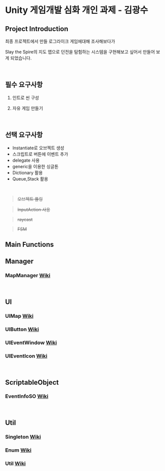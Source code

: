 # Unity 게임개발 심화 개인 과제 - 김광수



## Project Introduction

최종 프로젝트에서 만들 로그라이크 게임에대해 조사해보다가

Slay the Spire의 지도 맵으로 던전을 탐험하는 시스템을 구현해보고 싶어서 만들어 보게 되었습니다.

<br/>

## 필수 요구사항

1. 인트로 씬 구성

2. 자유 게임 만들기

<br/>

## 선택 요구사항

- Instantiate로 오브젝트 생성  
- 스크립트로 버튼에 이벤트 추가
- delegate 사용
- generic을 이용한 싱글톤
- Dictionary 활용
- Queue,Stack 활용

 <br/>
 
>  ~~오브젝트 풀링~~

>  ~~InputAction 사용~~

>  ~~raycast~~

>  ~~FSM~~


## Main Functions

## Manager
### MapManager [Wiki](https://github.com/kksoo0131/CreateSelectMap/wiki/MapManager)

<br/>

## UI
### UIMap [Wiki](https://github.com/kksoo0131/CreateSelectMap/wiki/UIMap)
### UIButton [Wiki](https://github.com/kksoo0131/CreateSelectMap/wiki/UIButton)
### UIEventWindow [Wiki](https://github.com/kksoo0131/CreateSelectMap/wiki/UIEventWindow)
### UIEventIcon [Wiki](https://github.com/kksoo0131/CreateSelectMap/wiki/UIEventIcon)

<br/>

## ScriptableObject
### EventInfoSO [Wiki](https://github.com/kksoo0131/CreateSelectMap/wiki/EventInfoSO)
<br/>

## Util
### Singleton<T> [Wiki](https://github.com/kksoo0131/CreateSelectMap/wiki/SingleTon-T-)
### Enum [Wiki](https://github.com/kksoo0131/CreateSelectMap/wiki/Enum)
### Util [Wiki](https://github.com/kksoo0131/CreateSelectMap/wiki/Util)
